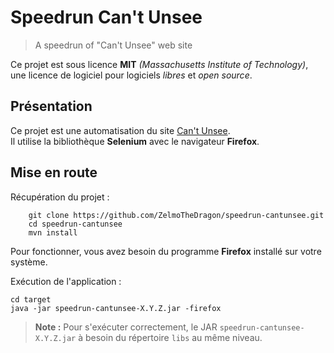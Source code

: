 # Speedrun Can't Unsee

> A speedrun of "Can't Unsee" web site

Ce projet est sous licence **MIT** *(Massachusetts Institute of Technology)*,
une licence de logiciel pour logiciels *libres* et *open source*.

## Présentation

Ce projet est une automatisation du site [Can't Unsee](https://https://cantunsee.space).  
Il utilise la bibliothèque **Selenium** avec le navigateur **Firefox**.  

## Mise en route

Récupération du projet : 
~~~
    git clone https://github.com/ZelmoTheDragon/speedrun-cantunsee.git
    cd speedrun-cantunsee
    mvn install
~~~

Pour fonctionner, vous avez besoin du programme **Firefox** installé sur votre système.  

Exécution de l'application : 
~~~
cd target
java -jar speedrun-cantunsee-X.Y.Z.jar -firefox
~~~

> **Note :**
> Pour s'exécuter correctement, le JAR `speedrun-cantunsee-X.Y.Z.jar` à besoin du répertoire `libs` au même niveau.

